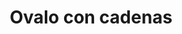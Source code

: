 ---
title: Ovalo con cadenas
date: 
draft: false

# descripcion
description : Ovalo con cadenas

materials: Plata 925

color: Plateado

dimensions: 5,7cm

code: 01-01-0035

type: "Aros"

categories: []

# Images
# first image will be shown in the product page
images:
  # - image: "images/path_to_image"
  # La ubicacion de las imagenes es imagenes/Aros/Aros.Colgantes/01-01-0035-ovalo-con-cadenas
  - image: "./images/aros/colgantes/01-01-0035-ovalo-con-cadenas_a.jpeg"
  - image: "./images/aros/colgantes/01-01-0035-ovalo-con-cadenas_b.jpeg"
---